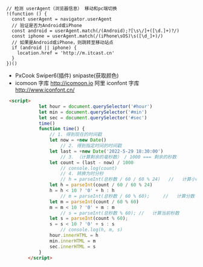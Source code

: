     // 检测 userAgent（浏览器信息） 移动和pc端切换
    !(function () {
      const userAgent = navigator.userAgent
      // 验证是否为Android或iPhone
      const android = userAgent.match(/(Android);?[\s\/]+([\d.]+)?/)
      const iphone = userAgent.match(/(iPhone\sOS)\s([\d_]+)/)
      // 如果是Android或iPhone，则跳转至移动站点
      if (android || iphone) {
        location.href = 'http://m.itcast.cn'
      }
    })()

-  PxCook    Swiper6(插件)   snipaste(获取颜色) 
- icomoon 字库 http://icomoon.io    阿里 iconfont 字库 http://www.iconfont.cn/


```HTML
 <script>
            let hour = document.querySelector('#hour')
            let min = document.querySelector('#min')
            let sec = document.querySelector('#sec')
            time()
            function time() {
                // 1. 得到现在的时间戳
                let now = +new Date()
                    // 2. 得到指定时间的时间戳
                let last = +new Date('2022-5-29 18:30:00')
                    // 3. （计算剩余的毫秒数） / 1000 === 剩余的秒数
                let count = (last - now) / 1000
                    // console.log(count)
                    // 4. 转换为时分秒
                    // h = parseInt(总秒数 / 60 / 60 % 24)   //   计算小时
                let h = parseInt(count / 60 / 60 % 24)
                h = h < 10 ? '0' + h : h
                    // m = parseInt(总秒数 / 60 % 60);     //   计算分数
                let m = parseInt(count / 60 % 60)
                m = m < 10 ? '0' + m : m
                    // s = parseInt(总秒数 % 60); //   计算当前秒数
                let s = parseInt(count % 60);
                s = s < 10 ? '0' + s : s
                    // console.log(h, m, s)
                hour.innerHTML = h
                min.innerHTML = m
                sec.innerHTML = s
            }
        </script>
```